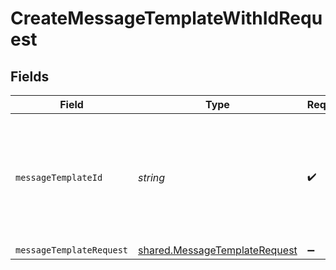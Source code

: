 # CreateMessageTemplateWithIdRequest


## Fields

| Field                                                                            | Type                                                                             | Required                                                                         | Description                                                                      |
| -------------------------------------------------------------------------------- | -------------------------------------------------------------------------------- | -------------------------------------------------------------------------------- | -------------------------------------------------------------------------------- |
| `messageTemplateId`                                                              | *string*                                                                         | :heavy_check_mark:                                                               | The Id for the template. If not provided a secure random UUID will be generated. |
| `messageTemplateRequest`                                                         | [shared.MessageTemplateRequest](../../models/shared/messagetemplaterequest.md)   | :heavy_minus_sign:                                                               | N/A                                                                              |